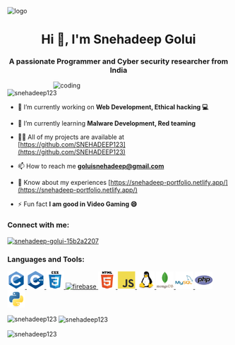 ![logo](https://github.com/SNEHADEEP123/SNEHADEEP123/blob/main/Blue%20Futuristic%20Gaming%20Youtube%20Intro.gif)
<h1 align="center">Hi 👋, I'm Snehadeep Golui</h1>
<h3 align="center">A passionate Programmer and Cyber security researcher from India</h3>

<img align="right" alt="coding" width="400" src="https://www.iiserkol.ac.in/~cds/assets/image/intro_to_comp_programming.jpg">

<p align="left"> <img src="https://komarev.com/ghpvc/?username=snehadeep123&label=Profile%20views&color=0e75b6&style=flat" alt="snehadeep123" /> </p>

- 🔭 I’m currently working on **Web Development, Ethical hacking 💻**

- 🌱 I’m currently learning **Malware Development, Red teaming**

- 👨‍💻 All of my projects are available at [https://github.com/SNEHADEEP123](https://github.com/SNEHADEEP123)

- 📫 How to reach me **goluisnehadeep@gmail.com**

- 📄 Know about my experiences [https://snehadeep-portfolio.netlify.app/](https://snehadeep-portfolio.netlify.app/)

- ⚡ Fun fact **I am good in Video Gaming 😄**

<h3 align="left">Connect with me:</h3>
<p align="left">
<a href="https://linkedin.com/in/snehadeep-golui-15b2a2207" target="blank"><img align="center" src="https://raw.githubusercontent.com/rahuldkjain/github-profile-readme-generator/master/src/images/icons/Social/linked-in-alt.svg" alt="snehadeep-golui-15b2a2207" height="30" width="40" /></a>
</p>

<h3 align="left">Languages and Tools:</h3>
<p align="left"> <a href="https://www.cprogramming.com/" target="_blank" rel="noreferrer"> <img src="https://raw.githubusercontent.com/devicons/devicon/master/icons/c/c-original.svg" alt="c" width="40" height="40"/> </a> <a href="https://www.w3schools.com/cpp/" target="_blank" rel="noreferrer"> <img src="https://raw.githubusercontent.com/devicons/devicon/master/icons/cplusplus/cplusplus-original.svg" alt="cplusplus" width="40" height="40"/> </a> <a href="https://www.w3schools.com/css/" target="_blank" rel="noreferrer"> <img src="https://raw.githubusercontent.com/devicons/devicon/master/icons/css3/css3-original-wordmark.svg" alt="css3" width="40" height="40"/> </a> <a href="https://firebase.google.com/" target="_blank" rel="noreferrer"> <img src="https://www.vectorlogo.zone/logos/firebase/firebase-icon.svg" alt="firebase" width="40" height="40"/> </a> <a href="https://www.w3.org/html/" target="_blank" rel="noreferrer"> <img src="https://raw.githubusercontent.com/devicons/devicon/master/icons/html5/html5-original-wordmark.svg" alt="html5" width="40" height="40"/> </a> <a href="https://developer.mozilla.org/en-US/docs/Web/JavaScript" target="_blank" rel="noreferrer"> <img src="https://raw.githubusercontent.com/devicons/devicon/master/icons/javascript/javascript-original.svg" alt="javascript" width="40" height="40"/> </a> <a href="https://www.linux.org/" target="_blank" rel="noreferrer"> <img src="https://raw.githubusercontent.com/devicons/devicon/master/icons/linux/linux-original.svg" alt="linux" width="40" height="40"/> </a> <a href="https://www.mongodb.com/" target="_blank" rel="noreferrer"> <img src="https://raw.githubusercontent.com/devicons/devicon/master/icons/mongodb/mongodb-original-wordmark.svg" alt="mongodb" width="40" height="40"/> </a> <a href="https://www.mysql.com/" target="_blank" rel="noreferrer"> <img src="https://raw.githubusercontent.com/devicons/devicon/master/icons/mysql/mysql-original-wordmark.svg" alt="mysql" width="40" height="40"/> </a> <a href="https://www.php.net" target="_blank" rel="noreferrer"> <img src="https://raw.githubusercontent.com/devicons/devicon/master/icons/php/php-original.svg" alt="php" width="40" height="40"/> </a> <a href="https://www.python.org" target="_blank" rel="noreferrer"> <img src="https://raw.githubusercontent.com/devicons/devicon/master/icons/python/python-original.svg" alt="python" width="40" height="40"/> </a> </p>

<p><img align="left" src="https://github-readme-stats.vercel.app/api/top-langs?username=snehadeep123&show_icons=true&locale=en&layout=compact" alt="snehadeep123" /></p>

<p>&nbsp;<img align="center" src="https://github-readme-stats.vercel.app/api?username=snehadeep123&show_icons=true&locale=en" alt="snehadeep123" /></p>

<p><img align="center" src="https://github-readme-streak-stats.herokuapp.com/?user=snehadeep123&" alt="snehadeep123" /></p>

